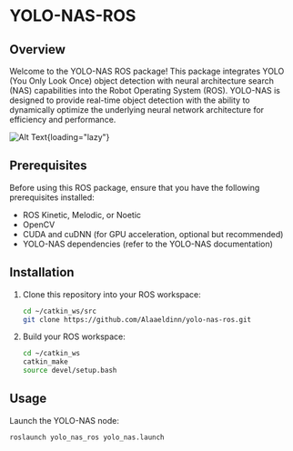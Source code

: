 # YOLO-NAS-ROS 

## Overview

Welcome to the YOLO-NAS ROS package! This package integrates YOLO (You Only Look Once) object detection with neural architecture search (NAS) capabilities into the Robot Operating System (ROS). YOLO-NAS is designed to provide real-time object detection with the ability to dynamically optimize the underlying neural network architecture for efficiency and performance.

![Alt Text](media/vid1.gif){loading="lazy"}


## Prerequisites

Before using this ROS package, ensure that you have the following prerequisites installed:

- ROS Kinetic, Melodic, or Noetic
- OpenCV
- CUDA and cuDNN (for GPU acceleration, optional but recommended)
- YOLO-NAS dependencies (refer to the YOLO-NAS documentation)

## Installation

1. Clone this repository into your ROS workspace:

    ```bash
    cd ~/catkin_ws/src
    git clone https://github.com/Alaaeldinn/yolo-nas-ros.git
    ```

2. Build your ROS workspace:

    ```bash
    cd ~/catkin_ws
    catkin_make
    source devel/setup.bash
    ```

## Usage

Launch the YOLO-NAS node:

    roslaunch yolo_nas_ros yolo_nas.launch


